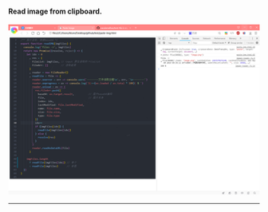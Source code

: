#### Read image from clipboard.

![](https://raw.githubusercontent.com/caoxiemeihao/test/master/screenshots/paste-img.jpg)

---
